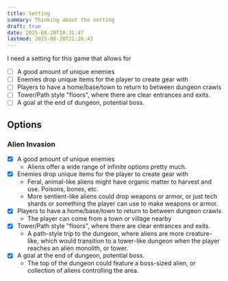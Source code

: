 ```yaml
---
title: Setting
summary: Thinking about the setting
draft: true
date: 2025-08-20T18:31:47
lastmod: 2025-08-20T21:26:43
---
```

I need a setting for this game that allows for
- [ ] A good amount of unique enemies
- [ ] Enemies drop unique items for the player to create gear with
- [ ] Players to have a home/base/town to return to between dungeon crawls
- [ ] Tower/Path style "floors", where there are clear entrances and exits.
- [ ] A goal at the end of dungeon, potential boss.

## Options
### Alien Invasion
- [x] A good amount of unique enemies
	- Aliens offer a wide range of infinite options pretty much.
- [x] Enemies drop unique items for the player to create gear with
	- Feral, animal-like aliens might have organic matter to harvest and use. Poisons, bones, etc.
	- More sentient-like aliens could drop weapons or armor, or just tech shards or something the player can use to make weapons or armor.
- [x] Players to have a home/base/town to return to between dungeon crawls
	- The player can come from a town or village nearby
- [x] Tower/Path style "floors", where there are clear entrances and exits.
	- A path-style trip to the dungeon, where aliens are more creature-like, which would transition to a tower-like dungeon when the player reaches an alien monolith, or tower.
- [x] A goal at the end of dungeon, potential boss.
	- The top of the dungeon could feature a boss-sized alien, or collection of aliens controlling the area.
